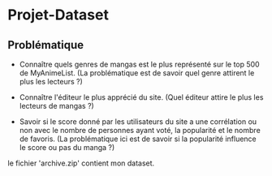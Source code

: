 # Projet-Dataset

## Problématique 

- Connaître quels genres de mangas est le plus représenté sur le top 500 de MyAnimeList.
(La problématique est de savoir quel genre attirent le plus les lecteurs ?)

- Connaître l'éditeur le plus apprécié du site.
(Quel éditeur attire le plus les lecteurs de mangas ?)

- Savoir si le score donné par les utilisateurs du site a une corrélation ou non avec le nombre de personnes ayant voté, la popularité et le nombre de favoris.
(La problématique ici est de savoir si la popularité influence le score ou pas du manga ?)

le fichier 'archive.zip' contient mon dataset.
